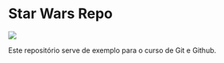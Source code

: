 # Star Wars Repo

![](C:\Users\bruno\Documents\CursoGit\StarWarsRepo\TieFighter.png)

Este repositório serve de exemplo para o curso de Git e Github.